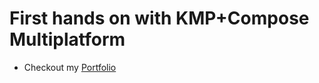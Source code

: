 # First hands on with KMP+Compose Multiplatform
* Checkout my [Portfolio](https://csabhionline.github.io/Portfolio/)
